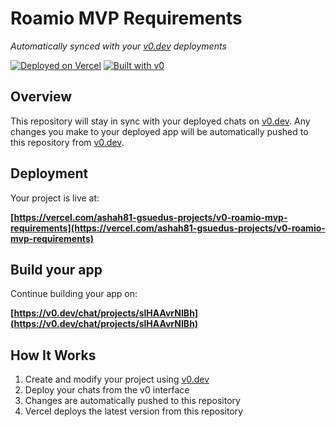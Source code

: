 # Roamio MVP Requirements

*Automatically synced with your [v0.dev](https://v0.dev) deployments*

[![Deployed on Vercel](https://img.shields.io/badge/Deployed%20on-Vercel-black?style=for-the-badge&logo=vercel)](https://vercel.com/ashah81-gsuedus-projects/v0-roamio-mvp-requirements)
[![Built with v0](https://img.shields.io/badge/Built%20with-v0.dev-black?style=for-the-badge)](https://v0.dev/chat/projects/slHAAvrNIBh)

## Overview

This repository will stay in sync with your deployed chats on [v0.dev](https://v0.dev).
Any changes you make to your deployed app will be automatically pushed to this repository from [v0.dev](https://v0.dev).

## Deployment

Your project is live at:

**[https://vercel.com/ashah81-gsuedus-projects/v0-roamio-mvp-requirements](https://vercel.com/ashah81-gsuedus-projects/v0-roamio-mvp-requirements)**

## Build your app

Continue building your app on:

**[https://v0.dev/chat/projects/slHAAvrNIBh](https://v0.dev/chat/projects/slHAAvrNIBh)**

## How It Works

1. Create and modify your project using [v0.dev](https://v0.dev)
2. Deploy your chats from the v0 interface
3. Changes are automatically pushed to this repository
4. Vercel deploys the latest version from this repository